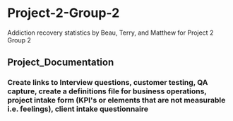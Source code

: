 # Project-2-Group-2

Addiction recovery statistics by Beau, Terry, and Matthew for Project 2 Group 2

## Project_Documentation

### Create links to Interview questions, customer testing, QA capture, create a definitions file for business operations, project intake form (KPI's or elements that are not measurable i.e. feelings), client intake questionnaire
